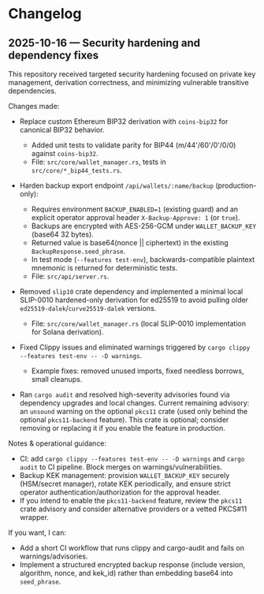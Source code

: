 # Changelog

## 2025-10-16 — Security hardening and dependency fixes

This repository received targeted security hardening focused on private key management,
derivation correctness, and minimizing vulnerable transitive dependencies.

Changes made:

- Replace custom Ethereum BIP32 derivation with `coins-bip32` for canonical BIP32 behavior.
  - Added unit tests to validate parity for BIP44 (m/44'/60'/0'/0/0) against `coins-bip32`.
  - File: `src/core/wallet_manager.rs`, tests in `src/core/*_bip44_tests.rs`.

- Harden backup export endpoint `/api/wallets/:name/backup` (production-only):
  - Requires environment `BACKUP_ENABLED=1` (existing guard) and an explicit operator approval
    header `X-Backup-Approve: 1` (or `true`).
  - Backups are encrypted with AES-256-GCM under `WALLET_BACKUP_KEY` (base64 32 bytes).
  - Returned value is base64(nonce || ciphertext) in the existing `BackupResponse.seed_phrase`.
  - In test mode (`--features test-env`), backwards-compatible plaintext mnemonic is returned
    for deterministic tests.
  - File: `src/api/server.rs`.

- Removed `slip10` crate dependency and implemented a minimal local SLIP-0010 hardened-only
  derivation for ed25519 to avoid pulling older `ed25519-dalek`/`curve25519-dalek` versions.
  - File: `src/core/wallet_manager.rs` (local SLIP-0010 implementation for Solana derivation).

- Fixed Clippy issues and eliminated warnings triggered by `cargo clippy --features test-env -- -D warnings`.
  - Example fixes: removed unused imports, fixed needless borrows, small cleanups.

- Ran `cargo audit` and resolved high-severity advisories found via dependency upgrades and
  local changes. Current remaining advisory: an `unsound` warning on the optional `pkcs11` crate
  (used only behind the optional `pkcs11-backend` feature). This crate is optional; consider
  removing or replacing it if you enable the feature in production.

Notes & operational guidance:

- CI: add `cargo clippy --features test-env -- -D warnings` and `cargo audit` to CI pipeline. Block
  merges on warnings/vulnerabilities.
- Backup KEK management: provision `WALLET_BACKUP_KEY` securely (HSM/secret manager), rotate KEK
  periodically, and ensure strict operator authentication/authorization for the approval header.
- If you intend to enable the `pkcs11-backend` feature, review the `pkcs11` crate advisory and
  consider alternative providers or a vetted PKCS#11 wrapper.

If you want, I can:
- Add a short CI workflow that runs clippy and cargo-audit and fails on warnings/advisories.
- Implement a structured encrypted backup response (include version, algorithm, nonce, and kek_id)
  rather than embedding base64 into `seed_phrase`.
